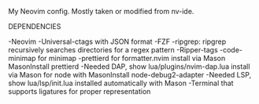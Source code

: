 
My Neovim config. Mostly taken or modified from nv-ide.



DEPENDENCIES

-Neovim
-Universal-ctags with JSON format
-FZF
-ripgrep: ripgrep recursively searches directories for a regex pattern
-Ripper-tags
-code-minimap for minimap
-prettierd for formatter.nvim install via Mason MasonInstall prettierd
-Needed DAP, show lua/plugins/nvim-dap.lua install via Mason for node with MasonInstall node-debug2-adapter
-Needed LSP, show lua/lsp/init.lua installed automatically with Mason
-Terminal that supports ligatures for proper representation
